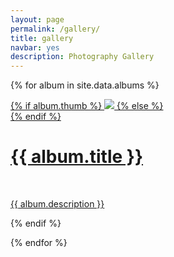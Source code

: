 ```yaml
---
layout: page
permalink: /gallery/
title: gallery
navbar: yes
description: Photography Gallery
---
```


{% for album in site.data.albums %}

<div class="project">
    <div class="thumbnail">
        <a href="{{ site.baseurl }}{{ album.url }}">
        {% if album.thumb %}
        <img class="thumbnail" src="{{ album.img }}"/>
        {% else %}
        <div class="thumbnail blankbox"></div>
        {% endif %}    
        <span>
            <h1>{{ album.title }}</h1>
            <br/>
            <p>{{ album.description }}</p>
        </span>
        </a>
    </div>
</div>

{% endif %}

{% endfor %}
